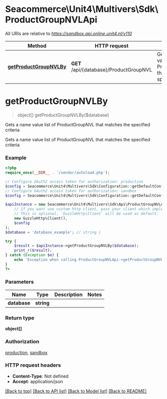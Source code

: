 # Seacommerce\Unit4\Multivers\Sdk\ProductGroupNVLApi

All URIs are relative to *https://sandbox.api.online.unit4.nl/v110*

Method | HTTP request | Description
------------- | ------------- | -------------
[**getProductGroupNVLBy**](ProductGroupNVLApi.md#getProductGroupNVLBy) | **GET** /api/{database}/ProductGroupNVL | Gets a name value list of ProductGroupNVL that matches the specified criteria


# **getProductGroupNVLBy**
> object[] getProductGroupNVLBy($database)

Gets a name value list of ProductGroupNVL that matches the specified criteria

Gets a name value list of ProductGroupNVL that matches the specified criteria

### Example
```php
<?php
require_once(__DIR__ . '/vendor/autoload.php');

// Configure OAuth2 access token for authorization: production
$config = Seacommerce\Unit4\Multivers\Sdk\Configuration::getDefaultConfiguration()->setAccessToken('YOUR_ACCESS_TOKEN');
// Configure OAuth2 access token for authorization: sandbox
$config = Seacommerce\Unit4\Multivers\Sdk\Configuration::getDefaultConfiguration()->setAccessToken('YOUR_ACCESS_TOKEN');

$apiInstance = new Seacommerce\Unit4\Multivers\Sdk\Api\ProductGroupNVLApi(
    // If you want use custom http client, pass your client which implements `GuzzleHttp\ClientInterface`.
    // This is optional, `GuzzleHttp\Client` will be used as default.
    new GuzzleHttp\Client(),
    $config
);
$database = 'database_example'; // string | 

try {
    $result = $apiInstance->getProductGroupNVLBy($database);
    print_r($result);
} catch (Exception $e) {
    echo 'Exception when calling ProductGroupNVLApi->getProductGroupNVLBy: ', $e->getMessage(), PHP_EOL;
}
?>
```

### Parameters

Name | Type | Description  | Notes
------------- | ------------- | ------------- | -------------
 **database** | **string**|  |

### Return type

**object[]**

### Authorization

[production](../../README.md#production), [sandbox](../../README.md#sandbox)

### HTTP request headers

 - **Content-Type**: Not defined
 - **Accept**: application/json

[[Back to top]](#) [[Back to API list]](../../README.md#documentation-for-api-endpoints) [[Back to Model list]](../../README.md#documentation-for-models) [[Back to README]](../../README.md)

